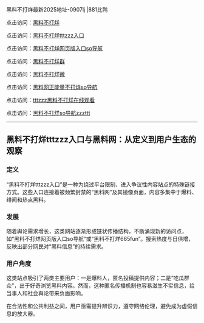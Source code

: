 黑料不打烊最新2025地址-0907lj |881比鸭

点击访问：<a href="https://heiliaolvzlu3.pages.dev">黑料不打烊</a>  

点击访问：<a href="https://heiliaoyvnrda.pages.dev">黑料不打烊tttzzz入口</a>  

点击访问：<a href="https://heiliaox6jgh3.pages.dev">黑料不打烊网页版入口so导航</a>  

点击访问：<a href="https://heiliaoxrq8i9.pages.dev">黑料不打烊群</a>  

点击访问：<a href="https://heiliao9wsbg3.pages.dev">黑料不打烊微</a>  

点击访问：<a href="https://heiliaoryrhyu.pages.dev">黑料网正能量不打烊so导航</a>  

点击访问：<a href="https://heiliao5s28gk.pages.dev">tttzzz黑料不打烊在线观看</a>  

点击访问：<a href="https://heiliaoubleqx.pages.dev">黑料不打烊so导航zzzttt</a>  

---

## 黑料不打烊tttzzz入口与黑料网：从定义到用户生态的观察

### 定义  
“黑料不打烊tttzzz入口”是一种为绕过平台限制、进入争议性内容站点的特殊链接方式。这些入口连接着被频繁封禁的“黑料网”及其镜像页面，内容多集中于爆料、绯闻和热点黑料。

### 发展  
随着舆论需求增长，这类网站逐渐形成链状传播结构，不断涌现新的访问点，如“黑料不打烊网页版入口so导航”或“黑料不打烊665fun”。搜索热度与日俱增，反映出部分网民对“黑料信息”的持续需求。

### 用户角度  
这类站点吸引了两类主要用户：一是爆料人，匿名投稿提供内容；二是“吃瓜群众”，出于好奇浏览黑料内容。然而，这种匿名传播机制也容易滋生不实信息，给当事人和社会舆论带来负面影响。

在合法性和公共利益之间，用户亟需提升辨识力，遵守网络伦理，避免成为虚假信息的放大器。

